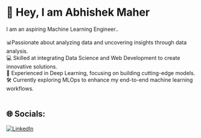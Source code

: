 # 💫 Hey, I am Abhishek Maher
 I am an aspiring Machine Learning Engineer..<br><br>📊Passionate about analyzing data and uncovering insights through data analysis.<br>💻 Skilled at integrating Data Science and Web Development to create innovative solutions.<br>🤖 Experienced in Deep Learning, focusing on building cutting-edge models.<br>🛠 Currently exploring MLOps to enhance my end-to-end machine learning workflows.<br><br>


## 🌐 Socials:
[![LinkedIn](https://img.shields.io/badge/LinkedIn-%230077B5.svg?logo=linkedin&logoColor=white)](https://linkedin.com/in/abhishek-maher-yo) 

